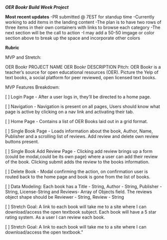 ***OER Bookr Build Week Project***

**Most recent updates**
-PR submitted @ 7EST for standup time
    -Currently working to add items in the landing content
    -The plan is to have two rows of three items in their own containers with links to browse each category
    -The next section will be the call to action
    -I may add a 50-50 imgage or color section above to break up the space and incorporate other colors 


**Rubric**

MVP and Stretch:

OER Bookr
PROJECT NAME
OER Bookr
DESCRIPTION
Pitch: OER Bookr is a teacher’s source for open educational resources (OER). Picture the Yelp of text books, a social platform for peer reviewed, open licensed text books.

MVP Features Breakdown:

[ ] Login Page - After a user logs in, they’ll be directed to a home page.

[ ] Navigation - Navigation is present on all pages, Users should know what page is active by clicking on a nav link and activating their tab.

[ ] Home Page - Contains a list of OER Books laid out in a grid format.

[ ] Single Book Page - Loads information about the book, Author, Name, Publisher and a scrolling list of reviews. Add review and delete own review buttons present.

[ ] Single Book Add Review Page - Clicking add review brings up a form (could be modal,could be its own page) where a user can add their review of the book. Clicking submit adds the review to the books information.

[ ] Delete Book - Modal confirming the action, on confirmation user is routed back to the home page and book is gone from the list of books.

[ ] Data Modeling: Each book has a Title - String, Author - String, Publisher - String, License-String and Reviews- Array of Objects field. The reviews object shape should be Reviewer - String, Review - String

[ ] Stretch Goal: A link to each book will take me to a site where I can download/access the open textbook subject. Each book will have a 5 star rating system. As a user I can review each book.

[ ] Stretch Goal: A link to each book will take me to a site where I can download/access the open textbook."

